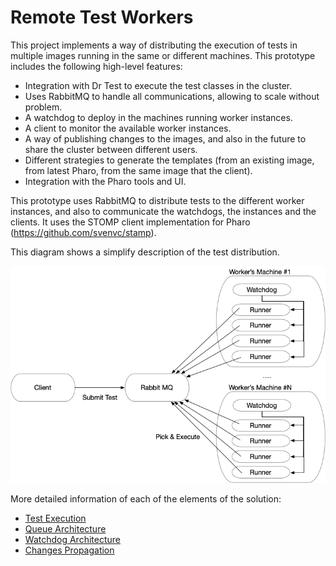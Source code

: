 Remote Test Workers
===================

This project implements a way of distributing the execution of tests in multiple images running in the same or different machines. This prototype includes the following high-level features:

- Integration with Dr Test to execute the test classes in the cluster.
- Uses RabbitMQ to handle all communications, allowing to scale without problem.
- A watchdog to deploy in the machines running worker instances.
- A client to monitor the available worker instances.
- A way of publishing changes to the images, and also in the future to share the cluster between different users.
- Different strategies to generate the templates (from an existing image, from latest Pharo, from the same image that the client).
- Integration with the Pharo tools and UI.

This prototype uses RabbitMQ to distribute tests to the different worker instances, and also to communicate the watchdogs, the instances and the clients. It uses the STOMP client implementation for Pharo (https://github.com/svenvc/stamp).

This diagram shows a simplify description of the test distribution.

![Basic Test distribution](./docs/images/basicArchitecture.png "Basic Test distribution")

More detailed information of each of the elements of the solution:

- [Test Execution](./docs/testExecution.md)
- [Queue Architecture](./docs/queues.md)
- [Watchdog Architecture](./docs/watchdog.md)
- [Changes Propagation](./docs/changePropagation.md)